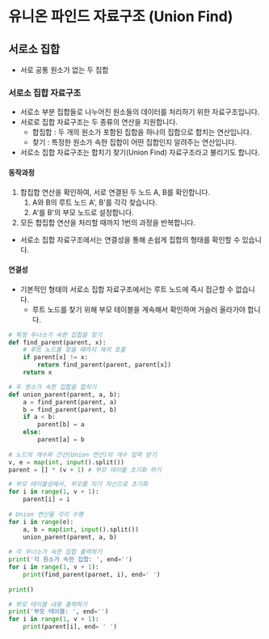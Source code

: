 # 유니온 파인드 자료구조 (Union Find)

## 서로소 집합

- 서로 공통 원소가 없는 두 집합



### 서로소 집합 자료구조

- 서로소 부분 집합들로 나누어진 원소들의 데이터를 처리하기 위한 자료구조입니다.
- 서로로 집합 자료구조는 두 종류의 연산을 지원합니다.
  - 합집합 : 두 개의 원소가 포함된 집합을 하나의 집합으로 합치는 연산입니다.
  - 찾기 : 특정한 원소가 속한 집합이 어떤 집합인지 알려주는 연산입니다.
- 서로소 집합 자료구조는 합치기 찾기(Union Find) 자료구조라고 불리기도 합니다.



#### 동작과정

1. 합집합 연산을 확인하여, 서로 연결된 두 노드 A, B를 확인합니다.
   1. A와 B의 루트 노드 A', B'를 각각 찾습니다.
   2. A'를 B'의 부모 노드로 설정합니다.
2. 모든 합집합 연산을 처리할 때까지 1번의 과정을 반복합니다.



- 서로소 집합 자료구조에서는 연결성을 통해 손쉽게 집합의 형태를 확인할 수 있습니다.



#### 연결성

- 기본적인 형태의 서로소 집합 자료구조에서는 루트 노드에 즉시 접근할 수 없습니다.
  - 루트 노드를 찾기 위해 부모 테이블을 계속해서 확인하며 거슬러 올라가야 합니다.



```python
# 특정 우너소가 속한 집합을 찾기
def find_parent(parent, x):
    # 루트 노드를 찾을 때까지 재귀 호출
    if parent[x] != x:
        return find_parent(parent, parent[x])
    return x

# 두 원소가 속한 집합을 합치기
def union_parent(parent, a, b):
    a = find_parent(parent, a)
    b = find_parent(parent, b)
    if a < b:
        parent[b] = a
    else:
        parent[a] = b
        
# 노드의 개수와 간선(Union 연산)의 개수 입력 받기
v, e = map(int, input().split())
parent = [] * (v + 1) # 부모 테이블 초기화 하기

# 부모 테이블상에서, 부모를 자기 자신으로 초기화
for i in range(1, v + 1):
    parent[i] = i
    
# Union 연산을 각각 수행
for i in range(e):
    a, b = map(int, input().split())
    union_parent(parent, a, b)
    
# 각 우너소가 속한 집합 출력하기
print('각 원소가 속한 집합: ', end='')
for i in range(1, v + 1):
    print(find_parent(parnet, i), end=' ')
    
print()

# 부모 테이블 내용 출력하기
print('부모 테이블: ', end='')
for i in range(1, v + 1):
    print(parent[i], end= ' ')
```

